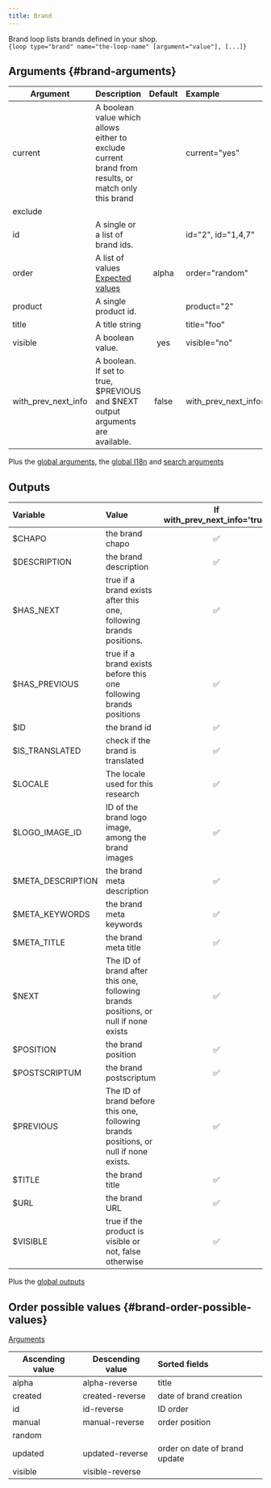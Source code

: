 ```yaml
---
title: Brand
---
```


Brand loop lists brands defined in your shop.     
`{loop type="brand" name="the-loop-name" [argument="value"], [...]}`

## Arguments {#brand-arguments}

| Argument | Description | Default | Example |
| ------------- |:-------------| :-------------: | :-------------|
| current              | A boolean value which allows either to exclude current brand from results, or match only this brand  |   | current="yes" |
| exclude              |   |   |   |
| id                   | A single or a list of brand ids.  |   |  id="2", id="1,4,7" |
| order                | A list of values <br/> [Expected values](#brand-order-possible-values) | alpha | order="random" |
| product              | A single product id. |  | product="2" |
| title                | A title string |  | title="foo" |
| visible              | A boolean value. | yes | visible="no" |
| with_prev_next_info  | A boolean. If set to true, $PREVIOUS and $NEXT output arguments are available. | false | with_prev_next_info="yes" |

Plus the [global arguments](./global_arguments), the [global I18n](./global_arguments_I18n.md) and [search arguments](./search_arguments)

## Outputs

| Variable | Value | If with_prev_next_info='true' | If with_prev_next_info='false' |
| :------------------------------------------------------------------------ | :------------------------------ |:---------:|:------------:|
| $CHAPO	                                                                | the brand chapo | ✅   |  ✅  |
| $DESCRIPTION	                                                                        | the brand description                | ✅   |  ✅  |
| $HAS_NEXT	| true if a brand exists after this one, following brands positions.     | ✅  | 🚫 |
| $HAS_PREVIOUS	|  true if a brand exists before this one following brands positions     | ✅  | 🚫 |
| $ID	|  the brand id     | ✅  | ✅ |
| $IS_TRANSLATED	|  check if the brand is translated     | ✅  | ✅ |
| $LOCALE	|  The locale used for this research     | ✅  | ✅ |
| $LOGO_IMAGE_ID	|  ID of the brand logo image, among the brand images     | ✅  | ✅ |
| $META_DESCRIPTION	|  the brand meta description     | ✅  | ✅ |
| $META_KEYWORDS	|  the brand meta keywords     | ✅  | ✅ |
| $META_TITLE	|  the brand meta title     | ✅  | ✅ |
| $NEXT	|  The ID of brand after this one, following brands positions, or null if none exists     | ✅  | 🚫 |
| $POSITION	|  the brand position     | ✅  | ✅ |
| $POSTSCRIPTUM	|  the brand postscriptum     | ✅  | ✅ |
| $PREVIOUS	|  The ID of brand before this one, following brands positions, or null if none exists.     | ✅  | 🚫 |
| $TITLE	|  the brand title     | ✅  | ✅ |
| $URL	|  the brand URL     | ✅  | ✅ |
| $VISIBLE	|  true if the product is visible or not, false otherwise    | ✅  | ✅ |

Plus the [global outputs](./global_outputs)

## Order possible values {#brand-order-possible-values}
[Arguments](#brand-arguments)

| Ascending value | Descending value  | Sorted fields                 |
|-----------------|-------------------|:------------------------------|
| alpha           | alpha-reverse     | title                         |
| created         | created-reverse   | date of brand creation        |
| id              | id-reverse        | ID order                      |
| manual          | manual-reverse    | order position                |
| random          |                   |                               |
| updated         | updated-reverse   | order on date of brand update |
| visible         | visible-reverse   |                               |